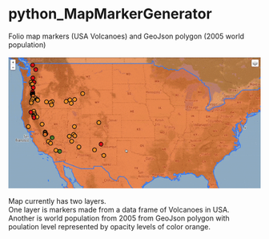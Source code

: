 # python_MapMarkerGenerator
Folio map markers (USA Volcanoes) and GeoJson polygon (2005 world population) <br> <br>
![MapMarkerGenerator](demo/demo.gif)

Map currently has two layers. <br> 
One layer is markers made from a data frame of Volcanoes in USA. <br>
Another is world population from 2005 from GeoJson polygon with poulation level represented by opacity levels of color orange.  <br> <br>


